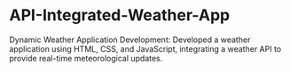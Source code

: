 # API-Integrated-Weather-App
Dynamic Weather Application Development: Developed a weather application using HTML, CSS,
 and JavaScript, integrating a weather API to provide real-time meteorological updates.
